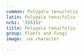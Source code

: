 ```yaml
---
common: Polygala tenuifolia
latin: Polygala tenuifolia
ncbi: '355332'
title: Polygala tenuifolia
group: Plants and Fungi
image: .na.character

---
```

